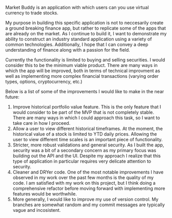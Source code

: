   Market Buddy is an application with which users can you use virtual currency to trade stocks. 

  My purpose in building this specific application is not to neccesarily create a ground breaking finance app, but rather to replicate some of the apps that are already on the market. As I continue to build it, I want to demonstrate my ability to construct an industry standard application using a variety of common technologies. Additionally, I hope that I can convey a deep understanding of finance along with a passion for the field.

  Currently the functionality is limited to buying and selling securities. I would consider this to be the minimum viable product. There are many ways in which the app will be improved, both in terms of technical improvment as well as implementing more complex financial transactions (varying order types, options, cryptocurrency, etc.)
  
  Below is a list of some of the improvements I would like to make in the near future:

1. Improve historical portfolio value feature. This is the only feature that I would consider to be part of the MVP that is not completely stable. There are many ways in which I could approach this task, so I want to take care in how I proceed.
2. Allow a user to view different historical timeframes. At the moment, the historical value of a stock is limited to YTD daily prices. Allowing the user to view different time scales is an important piece of functionality.
3. Stricter, more robust validations and general security. As I built the app, security was a bit of a secondary concern as my primary focus was building out the API and the UI. Despite my approach I realize that this type of application in particular requires very delicate attention to security. 
4. Cleaner and DRYer code. One of the most notable improvements I have observed in my work over the past few months is the quality of my code. I am satisfied with my work on this project, but I think doing a comprehensive refactor before moving forward with implementing more features would be worthwhile.
5. More generally, I would like to improve my use of version control. My branches are somewhat random and my commit messages are typically vague and incosistent.
